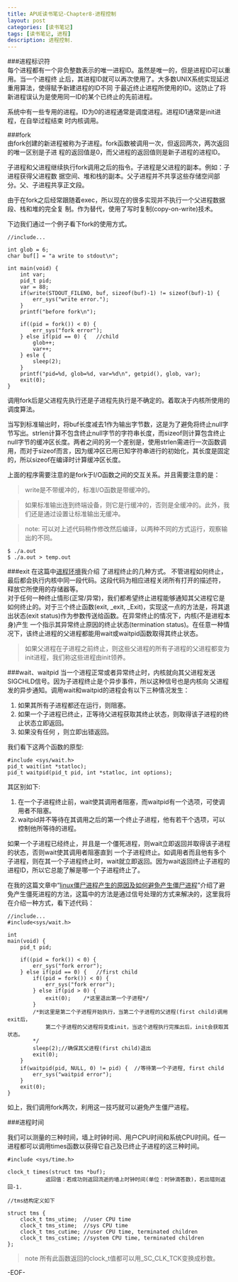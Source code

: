```yaml
---
title: APUE读书笔记-Chapter8-进程控制
layout: post
categories: [读书笔记]
tags: [读书笔记, 进程]
description: 进程控制.
---
```


###进程标识符  
每个进程都有一个非负整数表示的唯一进程ID。虽然是唯一的，但是进程ID可以重用。当一个进程终
止后，其进程ID就可以再次使用了。大多数UNIX系统实现延迟重用算法，使得赋予新建进程的ID不同
于最近终止进程所使用的ID。这防止了将新进程误认为是使用同一ID的某个已终止的先前进程。  

系统中有一些专用的进程。ID为0的进程通常是调度进程。进程ID1通常是init进程，在自举过程结束
时内核调用。

###fork  
由fork创建的新进程被称为子进程。fork函数被调用一次，但返回两次，两次返回的唯一区别是子进
程的返回值是0，而父进程的返回值则是新子进程的进程ID。  

子进程和父进程继续执行fork调用之后的指令。子进程是父进程的副本。例如：子进程获得父进程数
据空间、堆和栈的副本。父子进程并不共享这些存储空间部分。父、子进程共享正文段。

由于在fork之后经常跟随着exec，所以现在的很多实现并不执行一个父进程数据段、栈和堆的完全复
制。作为替代，使用了写时复制(copy-on-write)技术。  

下边我们通过一个例子看下fork的使用方式。  
	
	//include...
	
	int glob = 6;
	char buf[] = "a write to stdout\n";
	
	int main(void) {
		int var;
		pid_t pid;
		var = 88;
		if(write(STDOUT_FILENO, buf, sizeof(buf)-1) != sizeof(buf)-1) {
			err_sys("write error.");
		}	
		printf("before fork\n");
		
		if((pid = fork()) < 0) {
			err_sys("fork error");
		} else if(pid == 0) {	//child
			glob++;
			var++;
		} esle {
			sleep(2);
		}
		printf("pid=%d, glob=%d, var=%d\n", getpid(), glob, var);
		exit(0);
	}

调用fork后是父进程先执行还是子进程先执行是不确定的。着取决于内核所使用的调度算法。  

当写到标准输出时，将buf长度减去1作为输出字节数，这是为了避免将终止null字节写出。strlen计算不包含终止null字节的字符串长度，而sizeof则计算包含终止null字节的缓冲区长度。两者之间的另一个差别是，使用strlen需进行一次函数调用，而对于sizeof而言，因为缓冲区已用已知字符串进行的初始化，其长度是固定的，所以sizeof在编译时计算缓冲区长度。  

上面的程序需要注意的是fork于I/O函数之间的交互关系。并且需要注意的是：  
	
> write是不带缓冲的，标准I/O函数是带缓冲的。  

> 如果标准输出连到终端设备，则它是行缓冲的，否则是全缓冲的。此外，我们还是通过设置让标准输出无缓冲。

> note: 可以对上述代码稍作修改然后编译，以两种不同的方式运行，观察输出的不同。

	$ ./a.out
	$ ./a.out > temp.out  

###exit
在这篇中[进程环境](http://yuxingfirst.github.io/posts/process-terminal.html)我介绍
了进程终止的几种方式。  不管进程如何终止，最后都会执行内核中同一段代码。这段代码为相应进程关闭所有打开的描述符，
释放它所使用的存储器等。   
对于任何一种终止情形(正常/异常)，我们都希望终止进程能够通知其父进程它是如何终止的。对于三个终止函数(exit, _exit, _Exit)，实现这一点的方法是，将其退出状态(exit status)作为参数传送给函数。在异常终止的情况下，内核(不是进程本身)产生
一个指示其异常终止原因的终止状态(termination status)。在任意一种情况下，该终止进程的父进程都能用wait或waitpid函数取得其终止状态。   

> 如果父进程在子进程之前终止，则这些父进程的所有子进程的父进程都变为init进程，我们称这些进程由init领养。  

###wait、waitpid
当一个进程正常或者异常终止时，内核就向其父进程发送SIGCHLD信号。因为子进程终止是个异步事件，所以这种信号也是内核向
父进程发的异步通知。调用wait和waitpid的进程会有以下三种情况发生：  

1. 如果其所有子进程都还在运行，则阻塞。  
2. 如果一个子进程已终止，正等待父进程获取其终止状态，则取得该子进程的终止状态立即返回。    
3. 如果没有任何 ，则立即出错返回。  

我们看下这两个函数的原型:  

    #include <sys/wait.h>
	pid_t wait(int *statloc);
	pid_t waitpid(pid_t pid, int *statloc, int options);

其区别如下:  

1. 在一个子进程终止前，wait使其调用者阻塞，而waitpid有一个选项，可使调用者不阻塞。  
2. waitpid并不等待在其调用之后的第一个终止子进程，他有若干个选项，可以控制他所等待的进程。  

如果一个子进程已经终止，并且是一个僵死进程，则wait立即返回并取得该子进程的状态，否则wait使其调用者阻塞直到
一个子进程终止。如调用者而且他有多个子进程，则在其一个子进程终止时，wait就立即返回。因为wait返回终止子进程的进程ID，所以它总能了解是哪一个子进程终止了。  

在我的这篇文章中“[linux僵尸进程产生的原因及如何避免产生僵尸进程](http://yuxingfirst.github.io/posts/linux-zombile-process-analysis.html)”介绍了避免产生僵死进程的方法，这篇中的方法是通过信号处理的方式来解决的，这里我将在介绍一种方式，看下述代码：  
	
	//include...
	#include<sys/wait.h>  
	
	int 
	main(void) {
		pid_t pid;
		
		if((pid = fork()) < 0) {
			err_sys("fork error");		
		} else if(pid == 0) {	//first child
			if((pid = fork()) < 0) {
				err_sys("fork error");		
			} else if(pid > 0) {
				exit(0);	/*这里退出第一个子进程*/
			}
			/*到这里是第二个子进程开始执行，当第二个子进程的父进程(first child)调用exit后，
				第二个子进程的父进程将变成init，当这个进程执行完推出后，init会获取其状态。
			*/
			sleep(2);//确保其父进程(first child)退出
			exit(0);
		}
		if(waitpid(pid, NULL, 0) != pid) {	//等待第一个子进程, first child
			err_sys("waitpid error");		
		}
		exit(0);
	}  

如上，我们调用fork两次，利用这一技巧就可以避免产生僵尸进程。  

###进程时间

我们可以测量的三种时间，墙上时钟时间、用户CPU时间和系统CPU时间。任一进程都可以调用times函数以获得它自己及已终止子进程的这三种时间。  

	#include <sys/time.h>
	
	clock_t times(struct tms *buf);
				返回值：若成功则返回流逝的墙上时钟时间(单位：时钟滴答数)，若出错则返回-1.
	
	//tms结构定义如下
	
	struct tms {
		clock_t tms_utime;	//user CPU time
		clock_t tms_stime;	//sys CPU time
		clock_t tms_cutime;	//user CPU time, terminated children
		clock_t tms_cstime;	//system CPU time, terminated children
	};  

> note 所有此函数返回的clock_t值都可以用_SC_CLK_TCK变换成秒数。  

-EOF-















